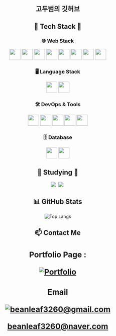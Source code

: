 <div align="center">
	<h2>고두범의 깃허브</h2>
</div>

<div align="center">
<h2>
	🔧 Tech Stack 🔧
</h2>

<h3>
	🌐 Web Stack
</h3>
<img src="https://img.shields.io/badge/HTML5-E34F26?style=flat&logo=html5&logoColor=white" height="35">
<img src="https://img.shields.io/badge/CSS3-1572B6?style=flat&logo=css3&logoColor=white" height="35">
<img src="https://img.shields.io/badge/JavaScript-F7DF1E?style=flat&logo=javascript&logoColor=black" height="35">
<img src="https://img.shields.io/badge/React-61DAFB?style=flat&logo=react&logoColor=white" height="35">
<img src="https://img.shields.io/badge/Next.js-000000?style=flat&logo=nextdotjs&logoColor=white" height="35">
<img src="https://img.shields.io/badge/Vite-646CFF?style=flat&logo=vite&logoColor=white" height="35">
<img src="https://img.shields.io/badge/Zustand-181717?style=flat&logo=state-management&logoColor=white" height="35">
<img src="https://img.shields.io/badge/jQuery-0769AD?style=flat&logo=jquery&logoColor=white" height="35">

<h3>🖥️ Language Stack</h3>
<img src="https://img.shields.io/badge/JavaScript-F7DF1E?style=flat&logo=javascript&logoColor=black" height="35">
<img src="https://img.shields.io/badge/Python-3776AB?style=flat&logo=python&logoColor=white" height="35">

<h3>🛠 DevOps & Tools</h3>
<img src="https://img.shields.io/badge/ngrok-1F1F1F?style=flat&logo=ngrok&logoColor=white" height="35">
<img src="https://img.shields.io/badge/Linux-FCC624?style=flat&logo=linux&logoColor=black" height="35">
<img src="https://img.shields.io/badge/Termius-2C2C2C?style=flat&logo=termius&logoColor=white" height="35">
<img src="https://img.shields.io/badge/AWS-232F3E?style=flat&logo=amazonaws&logoColor=white" height="35">
<img src="https://img.shields.io/badge/GCP-4285F4?style=flat&logo=googlecloud&logoColor=white" height="35">

<h3>🗄 Database</h3>
<img src="https://img.shields.io/badge/SQL-4479A1?style=flat&logo=mysql&logoColor=white" height="35">
<img src="https://img.shields.io/badge/SQLite-003B57?style=flat&logo=sqlite&logoColor=white" height="35">
</div>

<h2 align="center">📝 Studying 📝</h2>
<div align="center">
<img src="https://img.shields.io/badge/typescript-007ACC.svg?style=for-the-badge&logo=typescript&logoColor=white" />&nbsp;
<img src="https://img.shields.io/badge/tailwindcss-06B6D4.svg?style=for-the-badge&logo=tailwindcss&logoColor=white" />&nbsp;
</div>

<div align="center">
<h2>📊 GitHub Stats </h2>
	
![Top Langs](https://github-readme-stats.vercel.app/api/top-langs/?username=Koh-Du-Beom&layout=compact&theme=radical)
</div>



<div align="center">
<h2> 📫 Contact Me <h2/>
<div align="center">
<h3>
	Portfolio Page : 

[![Portfolio](https://img.shields.io/badge/Portfolio-%230A66C2.svg?&style=flat&logo=google-chrome&logoColor=white)](https://github.com/Koh-Du-Beom)
</h3> 

	

<h3>
Email
	
[![beanleaf3260@gmail.com](https://img.shields.io/badge/Email-D14836?style=flat&logo=gmail&logoColor=white)](mailto:beanleaf3260@gmail.com)
 
beanleaf3260@naver.com
</h3> 


</div>	
</div>


